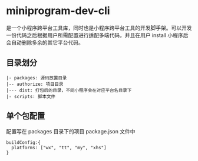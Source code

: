 # miniprogram-dev-cli

是一个小程序跨平台工具库，同时也是小程序跨平台工具的开发脚手架。可以开发一份代码之后根据用户所需配置进行适配多端代码，并且在用户 install 小程序后会自动删除多余的其它平台代码。

## 目录划分

```
|- packages: 源码放置目录
|-- authorize: 项目目录
|--- dist: 打包后的目录，不同小程序会在对应平台名目录下
|- scripts: 脚本文件
```

## 单个包配置

配置写在 packages 目录下的项目 package.json 文件中

```
buildConfig:{
  platforms: ["wx", "tt", "my", "xhs"]
}
```
